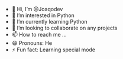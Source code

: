 - 👋 Hi, I’m @Joaqodev
- 👀 I’m interested in Python
- 🌱 I’m currently learning Python 
- 💞️ I’m looking to collaborate on any projects 
- 📫 How to reach me ...
- 😄 Pronouns: He
- ⚡ Fun fact: Learning special mode
<!---
Joaqodev/Joaqodev is a ✨ special ✨ repository because its `README.md` (this file) appears on your GitHub profile.
You can click the Preview link to take a look at your changes.
--->
